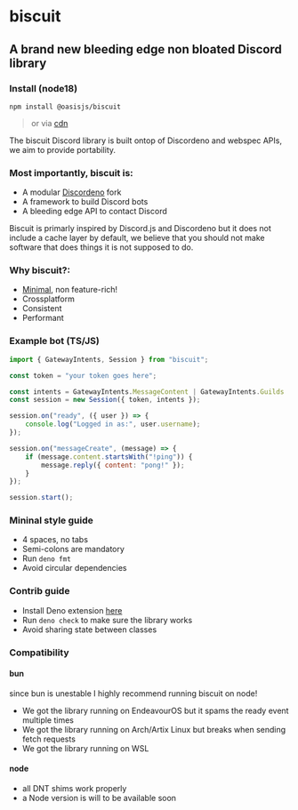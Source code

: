 # biscuit
## A brand new bleeding edge non bloated Discord library


### Install (node18)
```sh-session
npm install @oasisjs/biscuit
```
> or via [cdn](https://nest.land/package/oasis)

The biscuit Discord library is built ontop of Discordeno and webspec APIs, we aim to provide portability.

### Most importantly, biscuit is:
* A modular [Discordeno](https://github.com/discordeno/discordeno) fork
* A framework to build Discord bots 
* A bleeding edge API to contact Discord

Biscuit is primarly inspired by Discord.js and Discordeno but it does not include a cache layer by default, we believe that you should not make software that does things it is not supposed to do.

### Why biscuit?:
* [Minimal](https://en.wikipedia.org/wiki/Unix_philosophy), non feature-rich!
* Crossplatform
* Consistent
* Performant

### Example bot (TS/JS)
```js
import { GatewayIntents, Session } from "biscuit";

const token = "your token goes here";

const intents = GatewayIntents.MessageContent | GatewayIntents.Guilds | GatewayIntents.GuildMessages; 
const session = new Session({ token, intents });

session.on("ready", ({ user }) => {
    console.log("Logged in as:", user.username);
});

session.on("messageCreate", (message) => {
    if (message.content.startsWith("!ping")) {
        message.reply({ content: "pong!" });
    }
});

session.start();
```

### Mininal style guide
* 4 spaces, no tabs
* Semi-colons are mandatory
* Run `deno fmt`
* Avoid circular dependencies

### Contrib guide
* Install Deno extension [here](https://marketplace.visualstudio.com/items?itemName=denoland.vscode-deno)
* Run `deno check` to make sure the library works
* Avoid sharing state between classes

### Compatibility

#### bun
since bun is unestable I highly recommend running biscuit on node!
* We got the library running on EndeavourOS but it spams the ready event multiple times
* We got the library running on Arch/Artix Linux but breaks when sending fetch requests
* We got the library running on WSL

#### node
* all DNT shims work properly
* a Node version is will to be available soon
